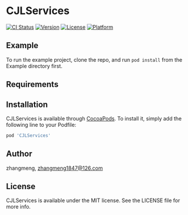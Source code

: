# CJLServices

[![CI Status](https://img.shields.io/travis/zhangmeng/CJLServices.svg?style=flat)](https://travis-ci.org/zhangmeng/CJLServices)
[![Version](https://img.shields.io/cocoapods/v/CJLServices.svg?style=flat)](https://cocoapods.org/pods/CJLServices)
[![License](https://img.shields.io/cocoapods/l/CJLServices.svg?style=flat)](https://cocoapods.org/pods/CJLServices)
[![Platform](https://img.shields.io/cocoapods/p/CJLServices.svg?style=flat)](https://cocoapods.org/pods/CJLServices)

## Example

To run the example project, clone the repo, and run `pod install` from the Example directory first.

## Requirements

## Installation

CJLServices is available through [CocoaPods](https://cocoapods.org). To install
it, simply add the following line to your Podfile:

```ruby
pod 'CJLServices'
```

## Author

zhangmeng, zhangmeng1847@126.com

## License

CJLServices is available under the MIT license. See the LICENSE file for more info.
